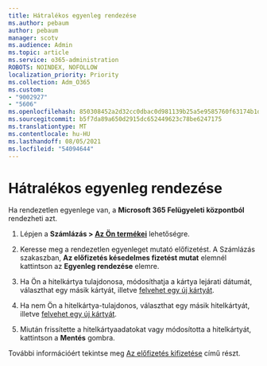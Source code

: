 ```yaml
---
title: Hátralékos egyenleg rendezése
ms.author: pebaum
author: pebaum
manager: scotv
ms.audience: Admin
ms.topic: article
ms.service: o365-administration
ROBOTS: NOINDEX, NOFOLLOW
localization_priority: Priority
ms.collection: Adm_O365
ms.custom:
- "9002927"
- "5606"
ms.openlocfilehash: 850308452a2d32cc0dbac0d981139b25a5e9585760f63174b1db37adfe0150a0
ms.sourcegitcommit: b5f7da89a650d2915dc652449623c78be6247175
ms.translationtype: MT
ms.contentlocale: hu-HU
ms.lasthandoff: 08/05/2021
ms.locfileid: "54094644"
---
```

# <a name="settle-an-outstanding-balance"></a>Hátralékos egyenleg rendezése

Ha rendezetlen egyenlege van, a **Microsoft 365 Felügyeleti központból** rendezheti azt.

1. Lépjen a **Számlázás > [Az Ön termékei](https://go.microsoft.com/fwlink/p/?linkid=842054)** lehetőségre.

2. Keresse meg a rendezetlen egyenleget mutató előfizetést. A Számlázás szakaszban, **Az előfizetés késedelmes fizetést mutat** elemnél kattintson az **Egyenleg rendezése** elemre.

3. Ha Ön a hitelkártya tulajdonosa, módosíthatja a kártya lejárati dátumát, választhat egy másik kártyát, illetve [felvehet egy új kártyát](https://docs.microsoft.com/microsoft-365/commerce/billing-and-payments/manage-payment-methods?view=o365-worldwide).

4. Ha nem Ön a hitelkártya-tulajdonos, választhat egy másik hitelkártyát, illetve [felvehet egy új kártyát](https://docs.microsoft.com/microsoft-365/commerce/billing-and-payments/manage-payment-methods?view=o365-worldwide).

5. Miután frissítette a hitelkártyaadatokat vagy módosította a hitelkártyát, kattintson a **Mentés** gombra.

További információért tekintse meg [Az előfizetés kifizetése](https://docs.microsoft.com/microsoft-365/commerce/billing-and-payments/pay-for-your-subscription?view=o365-worldwide) című részt.
